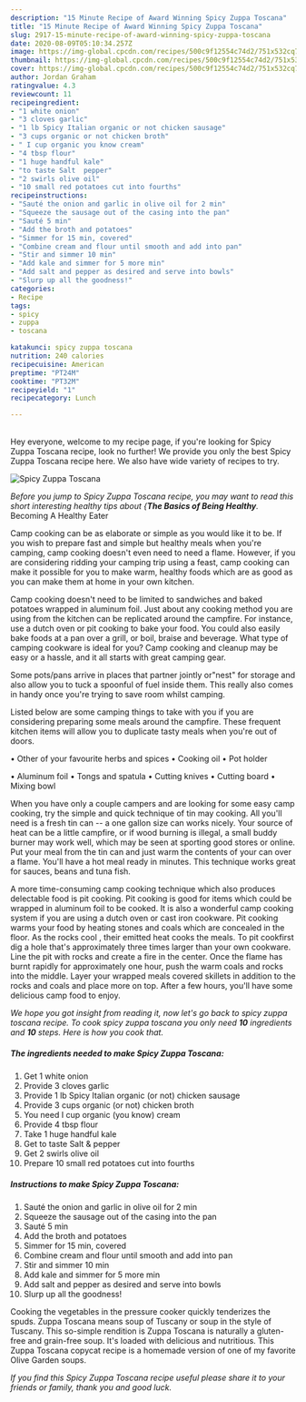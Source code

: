 ```yaml
---
description: "15 Minute Recipe of Award Winning Spicy Zuppa Toscana"
title: "15 Minute Recipe of Award Winning Spicy Zuppa Toscana"
slug: 2917-15-minute-recipe-of-award-winning-spicy-zuppa-toscana
date: 2020-08-09T05:10:34.257Z
image: https://img-global.cpcdn.com/recipes/500c9f12554c74d2/751x532cq70/spicy-zuppa-toscana-recipe-main-photo.jpg
thumbnail: https://img-global.cpcdn.com/recipes/500c9f12554c74d2/751x532cq70/spicy-zuppa-toscana-recipe-main-photo.jpg
cover: https://img-global.cpcdn.com/recipes/500c9f12554c74d2/751x532cq70/spicy-zuppa-toscana-recipe-main-photo.jpg
author: Jordan Graham
ratingvalue: 4.3
reviewcount: 11
recipeingredient:
- "1 white onion"
- "3 cloves garlic"
- "1 lb Spicy Italian organic or not chicken sausage"
- "3 cups organic or not chicken broth"
- " I cup organic you know cream"
- "4 tbsp flour"
- "1 huge handful kale"
- "to taste Salt  pepper"
- "2 swirls olive oil"
- "10 small red potatoes cut into fourths"
recipeinstructions:
- "Sauté the onion and garlic in olive oil for 2 min"
- "Squeeze the sausage out of the casing into the pan"
- "Sauté 5 min"
- "Add the broth and potatoes"
- "Simmer for 15 min, covered"
- "Combine cream and flour until smooth and add into pan"
- "Stir and simmer 10 min"
- "Add kale and simmer for 5 more min"
- "Add salt and pepper as desired and serve into bowls"
- "Slurp up all the goodness!"
categories:
- Recipe
tags:
- spicy
- zuppa
- toscana

katakunci: spicy zuppa toscana 
nutrition: 240 calories
recipecuisine: American
preptime: "PT24M"
cooktime: "PT32M"
recipeyield: "1"
recipecategory: Lunch

---
```

<br>
Hey everyone, welcome to my recipe page, if you're looking for Spicy Zuppa Toscana recipe, look no further! We provide you only the best Spicy Zuppa Toscana recipe here. We also have wide variety of recipes to try.
<br>


![Spicy Zuppa Toscana](https://img-global.cpcdn.com/recipes/500c9f12554c74d2/751x532cq70/spicy-zuppa-toscana-recipe-main-photo.jpg)

<i>Before you jump to Spicy Zuppa Toscana recipe, you may want to read this short interesting healthy tips about {<strong>The Basics of Being Healthy</strong>.</i>
Becoming A Healthy Eater

    
Camp cooking can be as elaborate or simple as you would like it to be. If you wish to prepare fast and simple but healthy meals when you're camping, camp cooking doesn't even need to need a flame. However, if you are considering ridding your camping trip using a feast, camp cooking can make it possible for you to make warm, healthy foods which are as good as you can make them at home in your own kitchen.

Camp cooking doesn't need to be limited to sandwiches and baked potatoes wrapped in aluminum foil.  Just about any cooking method you are using from the kitchen can be replicated around the campfire. For instance, use a dutch oven or pit cooking to bake your food. You could also easily bake foods at a pan over a grill, or boil, braise and beverage. What type of camping cookware is ideal for you? Camp cooking and cleanup may be easy or a hassle, and it all starts with great camping gear.

Some pots/pans arrive in places that partner jointly or"nest" for storage and also allow you to tuck a spoonful of fuel inside them. This really also comes in handy once you're trying to save room whilst camping.

Listed below are some camping things to take with you if you are considering preparing some meals around the campfire. These frequent kitchen items will allow you to duplicate tasty meals when you're out of doors.


• Other of your favourite herbs and spices
• Cooking oil
• Pot holder

• Aluminum foil
• Tongs and spatula
• Cutting knives
• Cutting board
• Mixing bowl


When you have only a couple campers and are looking for some easy camp cooking, try the simple and quick technique of tin may cooking. All you'll need is a fresh tin can -- a one gallon size can works nicely. Your source of heat can be a little campfire, or if wood burning is illegal, a small buddy burner may work well, which may be seen at sporting good stores or online. Put your meal from the tin can and just warm the contents of your can over a flame. You'll have a hot meal ready in minutes.  This technique works great for sauces, beans and tuna fish.

A more time-consuming camp cooking technique which also produces delectable food is pit cooking. Pit cooking is good for items which could be wrapped in aluminum foil to be cooked.  It is also a wonderful camp cooking system if you are using a dutch oven or cast iron cookware. Pit cooking warms your food by heating stones and coals which are concealed in the floor. As the rocks cool , their emitted heat cooks the meals. To pit cookfirst dig a hole that's approximately three times larger than your own cookware. Line the pit with rocks and create a fire in the center. Once the flame has burnt rapidly for approximately one hour, push the warm coals and rocks into the middle. Layer your wrapped meals covered skillets in addition to the rocks and coals and place more on top. After a few hours, you'll have some delicious camp food to enjoy.


<i>We hope you got insight from reading it, now let's go back to spicy zuppa toscana recipe. To cook spicy zuppa toscana you only need <strong>10</strong> ingredients and <strong>10</strong> steps. Here is how you cook that.
</i>

##### The ingredients needed to make Spicy Zuppa Toscana:

1. Get 1 white onion
1. Provide 3 cloves garlic
1. Provide 1 lb Spicy Italian organic (or not) chicken sausage
1. Provide 3 cups organic (or not) chicken broth
1. You need  I cup organic (you know) cream
1. Provide 4 tbsp flour
1. Take 1 huge handful kale
1. Get to taste Salt &amp; pepper
1. Get 2 swirls olive oil
1. Prepare 10 small red potatoes cut into fourths


##### Instructions to make Spicy Zuppa Toscana:

1. Sauté the onion and garlic in olive oil for 2 min
1. Squeeze the sausage out of the casing into the pan
1. Sauté 5 min
1. Add the broth and potatoes
1. Simmer for 15 min, covered
1. Combine cream and flour until smooth and add into pan
1. Stir and simmer 10 min
1. Add kale and simmer for 5 more min
1. Add salt and pepper as desired and serve into bowls
1. Slurp up all the goodness!


Cooking the vegetables in the pressure cooker quickly tenderizes the spuds. Zuppa Toscana means soup of Tuscany or soup in the style of Tuscany. This so-simple rendition is Zuppa Toscana is naturally a gluten-free and grain-free soup. It&#39;s loaded with delicious and nutritious. This Zuppa Toscana copycat recipe is a homemade version of one of my favorite Olive Garden soups. 

<i>If you find this Spicy Zuppa Toscana recipe useful please share it to your friends or family, thank you and good luck.</i>
